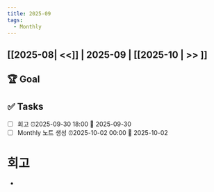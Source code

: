 ```yaml
---
title: 2025-09
tags:
  - Monthly
---
```


## [[2025-08| <<]] | 2025-09 | [[2025-10 | >> ]]

## 🏆 Goal

## ✅ Tasks
- [ ] 회고 ⏰2025-09-30 18:00 📅 2025-09-30
- [ ] Monthly 노트 생성 ⏰2025-10-02 00:00 📅 2025-10-02
# 회고
- 
